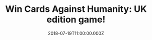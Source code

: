 ---
campaign-uuid: "c-c236aab0-7edb-4f1d-86f4-66eec4b4855a"
type: "Competition"
category: "Gifts"
date: "2018-07-19T11:00:00.000Z"
end-date: "2018-08-19T23:59:00.000Z"
disable-form: false
is_promoted: false
has_entry_page: true
title: "Win Cards Against Humanity: UK edition game!"
competition-description: "<p>Win the party game for horrible people: Cards Against\
  \ Humanity, the world’s naughtiest card game thanks to NME AAA! Unlike most of the\
  \ party games you've played before!</p>\r\n<p>Want to play it now? Click below and\
  \ it could be yours!</p>"
hero-header: "Win Cards Against Humanity: UK edition game!"
terms-confirmation: "N/A"
banner-img: "https://assets.expresslyapp.com/asset-81ec592d-3a17-454d-8bd3-e75933d7767f.jpg"
logo-left-href: "aaa.nme.com"
logo-left-image: "https://assets.expresslyapp.com/asset-ac9d9672-ab15-4f0c-bceb-76885365b517.jpg"
logo-left-title: "nme aaa"
bg-image-hero: "https://assets.expresslyapp.com/asset-21fe6d2f-14e2-4a95-a4b7-c7ae65cee1c4.jpg"
bg-image-first: "https://assets.expresslyapp.com/asset-0ec97876-a877-4ae8-9617-399f5da89346.jpg"
section1-content: "<p>Cards Against Humanity is as despicable and awkward game as\
  \ you and your friends! The game is simple. Each round, one player asks a question\
  \ from a black card, and the object of the game is that everyone else answers with\
  \ their funniest white card to create the most disturbing combinations possible!</p>\r\
  \n<p>If you can’t wait to play the world’s naughtiest game, enter the form below\
  \ and get ready to have a great night in with friends with Cards Against Humanity:\
  \ UK edition game.</p>"
entry-title: "Win Cards Against Humanity: UK edition game!"
entry-content: "Enter the draw to win Cards Against Humanity: UK edition game by completing\
  \ the form below before 23:59 on 19th of August 2018."
has-winner: false
prize-description: "Cards Against Humanity: UK edition game"
special-conditions: "Multiple entries are allowed up to one every day."
country-restrictions:
- "GB"
---